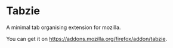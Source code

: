 # Tabzie

A minimal tab organising extension for mozilla.

You can get it on https://addons.mozilla.org/firefox/addon/tabzie.
